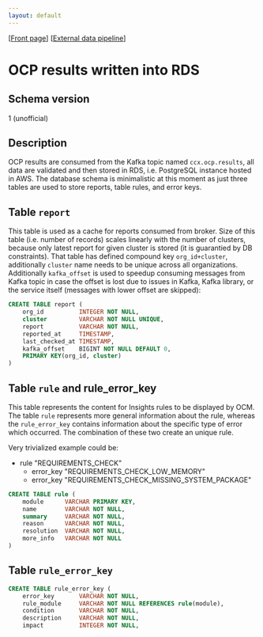 ```yaml
---
layout: default
---
```

\[[Front page](../index.md)\] \[[External data pipeline](../external_data_pipeline.md)\]

# OCP results written into RDS

## Schema version

1 (unofficial)

## Description

OCP results are consumed from the Kafka topic named `ccx.ocp.results`, all data
are validated and then stored in RDS, i.e. PostgreSQL instance hosted in AWS.
The database schema is minimalistic at this moment as just three tables are
used to store reports, table rules, and error keys.

## Table `report`

This table is used as a cache for reports consumed from broker. Size of this
table (i.e. number of records) scales linearly with the number of clusters,
because only latest report for given cluster is stored (it is guarantied by DB
constraints). That table has defined compound key `org_id+cluster`,
additionally `cluster` name needs to be unique across all organizations.
Additionally `kafka_offset` is used to speedup consuming messages from Kafka
topic in case the offset is lost due to issues in Kafka, Kafka library, or
the service itself (messages with lower offset are skipped):

```sql
CREATE TABLE report (
    org_id          INTEGER NOT NULL,
    cluster         VARCHAR NOT NULL UNIQUE,
    report          VARCHAR NOT NULL,
    reported_at     TIMESTAMP,
    last_checked_at TIMESTAMP,
    kafka_offset    BIGINT NOT NULL DEFAULT 0,
    PRIMARY KEY(org_id, cluster)
)
```

## Table `rule` and rule_error_key

This table represents the content for Insights rules to be displayed by OCM.
The table `rule` represents more general information about the rule, whereas
the `rule_error_key` contains information about the specific type of error
which occurred. The combination of these two create an unique rule.

Very trivialized example could be:

* rule "REQUIREMENTS_CHECK"
  * error_key "REQUIREMENTS_CHECK_LOW_MEMORY"
  * error_key "REQUIREMENTS_CHECK_MISSING_SYSTEM_PACKAGE"

```sql
CREATE TABLE rule (
    module      VARCHAR PRIMARY KEY,
    name        VARCHAR NOT NULL,
    summary     VARCHAR NOT NULL,
    reason      VARCHAR NOT NULL,
    resolution  VARCHAR NOT NULL,
    more_info   VARCHAR NOT NULL
)
```

## Table `rule_error_key`

```sql
CREATE TABLE rule_error_key (
    error_key       VARCHAR NOT NULL,
    rule_module     VARCHAR NOT NULL REFERENCES rule(module),
    condition       VARCHAR NOT NULL,
    description     VARCHAR NOT NULL,
    impact          INTEGER NOT NULL,
```
